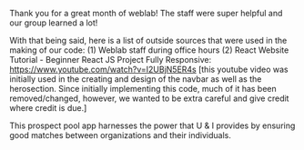 Thank you for a great month of weblab! The staff were super helpful and our group learned a lot!

With that being said, here is a list of outside sources that were used in the making of our code: (1) Weblab staff during office hours (2) React Website Tutorial - Beginner React JS Project Fully Responsive: https://www.youtube.com/watch?v=I2UBjN5ER4s [this youtube video was initially used in the creating and design of the navbar as well as the herosection. Since initially implementing this code, much of it has been removed/changed, however, we wanted to be extra careful and give credit where credit is due.]

This prospect pool app harnesses the power that U & I provides by ensuring good matches between organizations and their individuals. 
